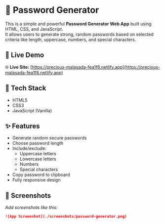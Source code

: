 # 🔐 Password Generator

This is a simple and powerful **Password Generator Web App** built using HTML, CSS, and JavaScript.  
It allows users to generate strong, random passwords based on selected criteria like length, uppercase, numbers, and special characters.

## 🔗 Live Demo

🌐 **Live Site:** [https://precious-malasada-fea1f8.netlify.app](https://precious-malasada-fea1f8.netlify.app)

## 🧰 Tech Stack

- HTML5  
- CSS3  
- JavaScript (Vanilla)

## ✨ Features

- Generate random secure passwords  
- Choose password length  
- Include/exclude:
  - Uppercase letters
  - Lowercase letters
  - Numbers
  - Special characters  
- Copy password to clipboard  
- Fully responsive design

## 📸 Screenshots

_Add screenshots like this:_

```markdown
![App Screenshot](./screenshots/password-generator.png)
